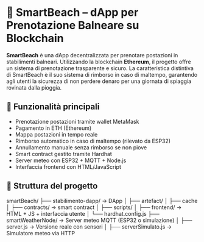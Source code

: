 # 🌴 SmartBeach – dApp per Prenotazione Balneare su Blockchain

**SmartBeach** è una dApp decentralizzata per prenotare postazioni in stabilimenti balneari. Utilizzando la blockchain **Ethereum**, il progetto offre un sistema di prenotazione trasparente e sicuro. La caratteristica distintiva di SmartBeach è il suo sistema di rimborso in caso di maltempo, garantendo agli utenti la sicurezza di non perdere denaro per una giornata di spiaggia rovinata dalla pioggia.

## 🚀 Funzionalità principali

- Prenotazione postazioni tramite wallet MetaMask
- Pagamento in ETH (Ethereum)
- Mappa postazioni in tempo reale
- Rimborso automatico in caso di maltempo (rilevato da ESP32)
- Annullamento manuale senza rimborso se non piove
- Smart contract gestito tramite Hardhat
- Server meteo con ESP32 + MQTT + Node.js
- Interfaccia frontend con HTML/JavaScript

## 📁 Struttura del progetto
smartBeach/
├── stabilimento-dapp/ → DApp
│ ├── artefact/
│ ├── cache
│ ├── contracts/ → smart contract
│ ├── scripts/
│ ├── frontend/ → HTML + JS + interfaccia utente
│ └── hardhat.config.js
├── smartWeatherNode/ → Server meteo MQTT (ESP32 o simulazione)
│ ├── server.js → Versione reale con sensori
│ ├── serverSimulato.js → Simulatore meteo via HTTP
